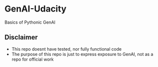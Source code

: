 # GenAI-Udacity
Basics of Pythonic GenAI

## Disclaimer
- This repo doesnt have tested, nor fully functional code
- The purpose of this repo is just to express exposure to GenAI, not as a repo for official work
